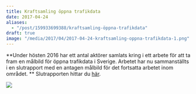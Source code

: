 ```yaml
---
title: Kraftsamling öppna trafikdata
date: 2017-04-24
aliases:
  - "/post/159933699388/kraftsamling-öppna-trafikdata"
draft: true
image: "/media/2017/04/2017-04-24-kraftsamling-oppna-trafikdata-1.png"
---
```


**Under hösten 2016 har ett antal aktörer samlats kring i ett arbete för att ta fram en målbild för öppna trafikdata i Sverige. Arbetet har nu sammanställts i en slutrapport med en antagen målbild för det fortsatta arbetet inom området. **
Slutrapporten hittar du [här](https://samtrafiken.se/wp-content/uploads/2017/04/Slutrapport-_-Kraftsamling-%C3%96ppna-Trafikdata-en-m%C3%A5lbild-f%C3%B6r-Sverige-v-1.0-_-Diarienummer-Vinnova-2016-03467.pdf).


![](/media/2017/04/2017-04-24-kraftsamling-oppna-trafikdata-1.png)


 

